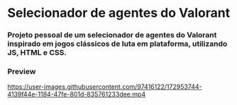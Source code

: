 # Selecionador de agentes do Valorant

### Projeto pessoal de um selecionador de agentes do Valorant inspirado em jogos clássicos de luta em plataforma, utilizando JS, HTML e CSS.

### Preview
https://user-images.githubusercontent.com/97416122/172953744-4139f44e-1184-47fe-801d-835761233dee.mp4
